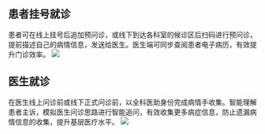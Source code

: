 ## 患者挂号就诊
患者可在线上挂号后追加预问诊，或线下到达各科室的候诊区后扫码进行预问诊，提前描述自己的病情信息，发送给医生。医生端可同步查阅患者电子病历，有效提升门诊效率。
![](https://main.qcloudimg.com/raw/f83dcfba052683bd14d5a0db12f75121.png)

## 医生就诊
在医生线上问诊前或线下正式问诊前，以全科医助身份完成病情手收集。智能理解患者主诉，模拟医生问诊思路进行智能追问，有效收集更多病症信息，防止遗漏病情信息的收集，提升基层医疗水平。
![](https://main.qcloudimg.com/raw/36e42980dd694153f3be175f7344abcf.png)
